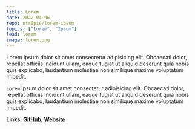 ```yaml
---
title: Lorem
date: 2022-04-06
repo: ntr0pie/lorem-ipsum
topics: ["Lorem", "Ipsum"]
lead: lorem
image: lorem.png
---
```


Lorem ipsum dolor sit amet consectetur adipisicing elit. Obcaecati dolor,
repellat officiis incidunt ullam, eaque fugiat ut aliquid deserunt quia nobis
quis explicabo, laudantium molestiae non similique maxime voluptatum impedit.

`Lorem` ipsum dolor sit amet consectetur adipisicing elit. Obcaecati dolor,
repellat officiis incidunt ullam, eaque fugiat ut aliquid deserunt quia nobis
quis explicabo, laudantium molestiae non similique maxime voluptatum impedit.

**Links: [GitHub](https://github.com/ntr0pie/lorem),
[Website](https://lorem.ipsum)**
